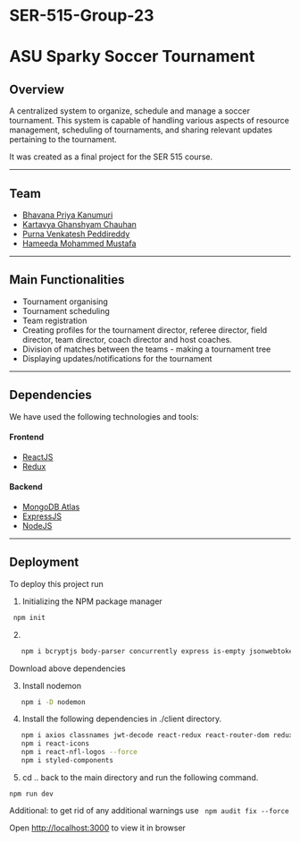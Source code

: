 # SER-515-Group-23

# ASU Sparky Soccer Tournament
 
## Overview
A centralized system to organize, schedule and manage a soccer tournament. This system is capable of handling various aspects of resource management, scheduling of tournaments, and sharing relevant updates pertaining to the tournament.
 
It was created as a final project for the SER 515 course.
 
 
---
 
## Team
 
- [Bhavana Priya Kanumuri](https://www.github.com/bkanumuri1)
- [Kartavya Ghanshyam Chauhan](https://www.github.com/kartavya-asu)
- [Purna Venkatesh Peddireddy](https://www.github.com/Purna-ASU)
- [Hameeda Mohammed Mustafa](https://www.github.com/Hameeda6)
 

---
 
## Main Functionalities
 
- Tournament organising
- Tournament scheduling
- Team registration
- Creating profiles for the tournament director, referee director, field director, team director, coach director and host coaches.
- Division of matches between the teams - making a tournament tree
- Displaying updates/notifications for the tournament
 
---
 
## Dependencies
 
We have used the following technologies and tools:
#### Frontend
- [ReactJS](https://reactjs.org/)
- [Redux](https://redux.js.org/)
 
 
#### Backend
 
- [MongoDB Atlas](https://www.mongodb.com/atlas)
- [ExpressJS](https://expressjs.com/)
- [NodeJS](https://nodejs.org/en/)
 
---
 
## Deployment
 
To deploy this project run
 
1. Initializing the NPM package manager
```bash
 npm init
```
 
2.
```bash
   npm i bcryptjs body-parser concurrently express is-empty jsonwebtoken mongoose passport passport-jwt validator
```
Download above dependencies 
 
3. Install nodemon
```bash
   npm i -D nodemon
```
 
4. Install the following dependencies in ./client directory.
```bash
   npm i axios classnames jwt-decode react-redux react-router-dom redux redux-thunk
   npm i react-icons
   npm i react-nfl-logos --force 
   npm i styled-components
```
 
5. cd .. back to the main directory and run the following command.

 ```
 npm run dev
 ```
 Additional: to get rid of any additional warnings use ``` npm audit fix --force```

Open [http://localhost:3000](http://localhost.000) to view it in browser


